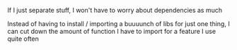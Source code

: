 If I just separate stuff, I won't have to worry about dependencies as much

Instead of having to install / importing a buuuunch of libs for just one thing, I can cut down the amount of function I have to import for a feature I use quite often